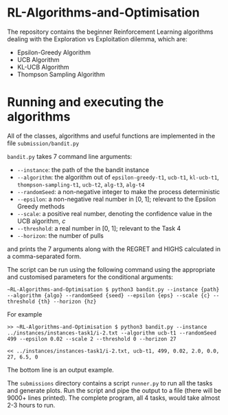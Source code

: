 # RL-Algorithms-and-Optimisation
The repository contains the beginner Reinforcement Learning algorithms dealing with the Exploration vs Exploitation dilemma, which are:
* Epsilon-Greedy Algorithm
* UCB Algorithm
* KL-UCB Algorithm
* Thompson Sampling Algorithm

# Running and executing the algorithms
All of the classes, algorithms and useful functions are implemented in the file ```submission/bandit.py```

```bandit.py``` takes 7 command line arguments:
* ```--instance```: the path of the the bandit instance
* ```--algorithm```: the algorithm out of ```epsilon-greedy-t1```, ```ucb-t1```, ```kl-ucb-t1```, ```thompson-sampling-t1```, ```ucb-t2```, ```alg-t3```, ```alg-t4```
* ```--randomSeed```: a non-negative integer to make the process deterministic
* ```--epsilon```: a non-negative real number in \[0, 1\]; relevant to the Epsilon Greedy methods
* ```--scale```: a positive real number, denoting the confidence value in the UCB algorithm, _c_
* ```--threshold```: a real number in \[0, 1\]; relevant to the Task 4
* ```--horizon```: the number of pulls

and prints the 7 arguments along with the REGRET and HIGHS calculated in a comma-separated form.

The script can be run using the following command using the appropriate and customised parameters for the conditional arguments:
```
~RL-Algorithms-and-Optimisation $ python3 bandit.py --instance {path} --algorithm {algo} --randomSeed {seed} --epsilon {eps} --scale {c} --threshold {th} --horizon {hz}
```
For example
```
>> ~RL-Algorithms-and-Optimisation $ python3 bandit.py --instance ../instances/instances-task1/i-2.txt --algorithm ucb-t1 --randomSeed 499 --epsilon 0.02 --scale 2 --threshold 0 --horizon 27

<< ../instances/instances-task1/i-2.txt, ucb-t1, 499, 0.02, 2.0, 0.0, 27, 6.5, 0
```
The bottom line is an output example.

The ```submissions``` directory contains a script ```runner.py``` to run all the tasks and generate plots. Run the script and pipe the output to a file (there will be 9000+ lines printed). The complete program, all 4 tasks, would take almost 2-3 hours to run.
